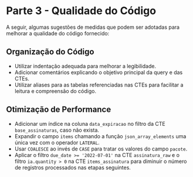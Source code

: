 # Parte 3 - Qualidade do Código

A seguir, algumas sugestões de medidas que podem ser adotadas para melhorar a qualidade do código fornecido:

## Organização do Código
- Utilizar indentação adequada para melhorar a legibilidade.
- Adicionar comentários explicando o objetivo principal da query e das CTEs.
- Utilizar aliases para as tabelas referenciadas nas CTEs para facilitar a leitura e compreensão do código.

## Otimização de Performance
- Adicionar um índice na coluna `data_expiracao` no filtro da CTE `base_assinaturas`, caso não exista.
- Expandir o campo `items` chamando a função `json_array_elements` uma única vez com o operador `LATERAL`.
- Usar `COALESCE` ao invés de `CASE` para tratar os valores do campo `pacote`.
- Aplicar o filtro `due_date >= '2022-07-01'` na CTE `assinatura_raw` e o filtro `ia.quantity > 0` na CTE `items_assinatura` para diminuir o número de registros processados nas etapas seguintes.
